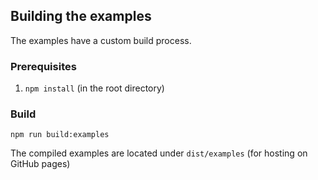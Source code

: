 ## Building the examples
The examples have a custom build process.

### Prerequisites
1. `npm install` (in the root directory)

### Build
`npm run build:examples`

The compiled examples are located under `dist/examples` (for hosting on GitHub pages)

